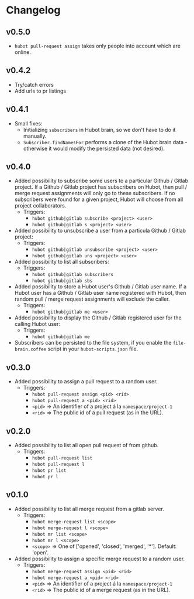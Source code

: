 # Changelog

## v0.5.0
- `hubot pull-request assign` takes only people into account which are online.

## v0.4.2
- Try/catch errors
- Add urls to pr listings

## v0.4.1
- Small fixes:
  - Initializing `subscribers` in Hubot brain, so we don't have to do it manually.
  - `Subscriber.findNamesFor` performs a clone of the Hubot brain data - otherwise it would modify the persisted data (not desired).

## v0.4.0
- Added possibility to subscribe some users to a particular Github / Gitlab project. If a Github / Gitlab project has subscribers on Hubot, then pull / merge request assignments will only go to these subscribers. If no subscribers were found for a given project, Hubot will choose from all project collaborators.
  - Triggers:
    - `hubot github|gitlab subscribe <project> <user>`
    - `hubot github|gitlab s <project> <user>`
- Added possibility to unsubscribe a user from a particula Github / Gitlab project:
  - Triggers:
    - `hubot github|gitlab unsubscribe <project> <user>`
    - `hubot github|gitlab uns <project> <user>`
- Added possibility to list all subscribers:
  - Triggers:
    - `hubot github|gitlab subscribers`
    - `hubot github|gitlab sbs`
- Added possibility to store a Hubot user's Github / Gitlab user name. If a Hubot user has a Github / Gitlab user name registered with Hubot, then random pull / merge request assignments will exclude the caller.
  - Triggers:
    - `hubot github|gitlab me <user>`
- Added possibility to display the Github / Gitlab registered user for the calling Hubot user:
  - Triggers:
    - `hubot github|gitlab me`
- Subscribers can be persisted to the file system, if you enable the `file-brain.coffee` script in your `hubot-scripts.json` file.

## v0.3.0
- Added possibility to assign a pull request to a random user.
  - Triggers:
    - `hubot pull-request assign <pid> <rid>`
    - `hubot pull-request a <pid> <rid>`
    - `<pid>` => An identifier of a project á la `namespace/project-1`
    - `<rid>` => The public id of a pull request (as in the URL).

## v0.2.0

- Added possibility to list all open pull request of from github.
  - Triggers:
    - `hubot pull-request list`
    - `hubot pull-request l`
    - `hubot pr list`
    - `hubot pr l`

## v0.1.0

- Added possibility to list all merge request from a gitlab server.
  - Triggers:
    - `hubot merge-request list <scope>`
    - `hubot merge-request l <scope>`
    - `hubot mr list <scope>`
    - `hubot mr l <scope>`
    - `<scope>` => One of ['opened', 'closed', 'merged', '*']. Default: 'open'.
- Added possibility to assign a specific merge request to a random user.
  - Triggers:
    - `hubot merge-request assign <pid> <rid>`
    - `hubot merge-request a <pid> <rid>`
    - `<pid>` => An identifier of a project á la `namespace/project-1`
    - `<rid>` => The public id of a merge request (as in the URL).
